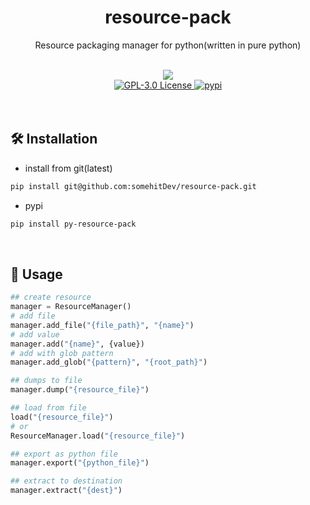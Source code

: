 <h1 align="center">
    resource-pack
</h1>
<p align="center">
    Resource packaging manager for python(written in pure python)
</p>
<br/>

<div align="center">
    <img src="https://img.shields.io/badge/python-3.7%20%7C%203.8%20%7C%203.9%20%7C%203.10%20%7C%203.11-blue" />
    <br>
    <a href="https://github.com/somehitDev/resource-pack/blob/main/LICENSE">
        <img src="https://img.shields.io/github/license/somehitDev/resource-pack.svg" alt="GPL-3.0 License" />
    </a>
    <a href="https://pypi.org/project/py-resource-pack/">
        <img src="https://img.shields.io/pypi/v/py-resource-pack.svg" alt="pypi" />
    </a>
</div><br><br>

## 🛠️ Installation
- install from git(latest)
```bash
pip install git@github.com:somehitDev/resource-pack.git
```
- pypi
```bash
pip install py-resource-pack
```

<br>

## 📄 Usage
```python
## create resource
manager = ResourceManager()
# add file
manager.add_file("{file_path}", "{name}")
# add value
manager.add("{name}", {value})
# add with glob pattern
manager.add_glob("{pattern}", "{root_path}")

## dumps to file
manager.dump("{resource_file}")

## load from file
load("{resource_file}")
# or
ResourceManager.load("{resource_file}")

## export as python file
manager.export("{python_file}")

## extract to destination
manager.extract("{dest}")
```
